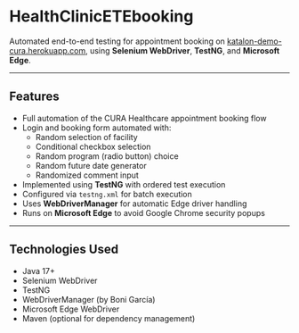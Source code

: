 # HealthClinicETEbooking

Automated end-to-end testing for appointment booking on [katalon-demo-cura.herokuapp.com](https://katalon-demo-cura.herokuapp.com/), using **Selenium WebDriver**, **TestNG**, and **Microsoft Edge**.

---

##  Features

- Full automation of the CURA Healthcare appointment booking flow
- Login and booking form automated with:
  - Random selection of facility
  - Conditional checkbox selection
  - Random program (radio button) choice
  - Random future date generator
  - Randomized comment input
- Implemented using **TestNG** with ordered test execution
- Configured via `testng.xml` for batch execution
- Uses **WebDriverManager** for automatic Edge driver handling
- Runs on **Microsoft Edge** to avoid Google Chrome security popups

---

##  Technologies Used

- Java 17+
- Selenium WebDriver
- TestNG
- WebDriverManager (by Boni García)
- Microsoft Edge WebDriver
- Maven (optional for dependency management)
